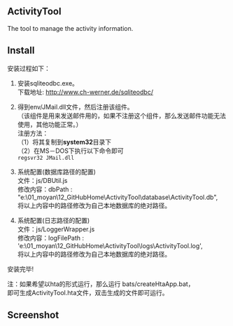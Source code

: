 ## ActivityTool

The tool to manage the activity information.

## Install

安装过程如下：  

1. 安装sqliteodbc.exe。  
下载地址: http://www.ch-werner.de/sqliteodbc/  

2. 得到env/JMail.dll文件，然后注册该组件。  
（该组件是用来发送邮件用的，如果不注册这个组件，那么发送邮件功能无法使用，其他功能正常。）  
注册方法：  
（1）将其复制到**system32**目录下  
（2）在MS－DOS下执行以下命令即可  
`regsvr32 JMail.dll`

3. 系统配置(数据库路径的配置)  
文件：js/DBUtil.js  
修改内容：dbPath : "e:\\01_moyan\\12_GitHubHome\\ActivityTool\\database\\ActivityTool.db",  
将以上内容中的路径修改为自己本地数据库的绝对路径。  

4. 系统配置(日志路径的配置)  
文件：js/LoggerWrapper.js  
修改内容：logFilePath : 'e:\\01_moyan\\12_GitHubHome\\ActivityTool\\logs\\ActivityTool.log',  
将以上内容中的路径修改为自己本地数据库的绝对路径。  

安装完毕!

注：如果希望以hta的形式运行，那么运行 bats/createHtaApp.bat，  
即可生成ActivityTool.hta文件，双击生成的文件即可运行。

## Screenshot
